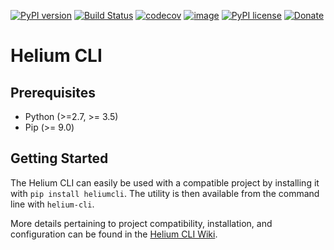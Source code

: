 [![PyPI version](https://badge.fury.io/py/heliumcli.svg)](https://badge.fury.io/py/heliumcli)
[![Build Status](https://travis-ci.org/HeliumEdu/heliumcli.svg?branch=master)](https://travis-ci.org/HeliumEdu/heliumcli)
[![codecov](https://codecov.io/gh/HeliumEdu/heliumcli/branch/master/graph/badge.svg)](https://codecov.io/gh/HeliumEdu/heliumcli)
[![image](https://img.shields.io/pypi/pyversions/heliumcli.svg)](https://pypi.org/project/heliumcli/)
[![PyPI license](https://img.shields.io/pypi/l/heliumcli.svg)](https://pypi.org/project/heliumcli/)
[![Donate](https://img.shields.io/badge/Donate-PayPal-green.svg)](https://www.paypal.me/alexdlaird)

# Helium CLI

## Prerequisites

- Python (>=2.7, >= 3.5)
- Pip (>= 9.0)

## Getting Started

The Helium CLI can easily be used with a compatible project by installing it with `pip install heliumcli`. The utility
is then available from the command line with `helium-cli`.

More details pertaining to project compatibility, installation, and configuration can be found in the [Helium CLI Wiki](https://github.com/HeliumEdu/heliumcli/wiki).
